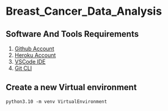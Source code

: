 # **Breast_Cancer_Data_Analysis**

## **Software And Tools Requirements**

1. [Github Account](https://github.com/)
2. [Heroku Account](https://www.heroku.com/)
3. [VSCode IDE](https://code.visualstudio.com/)
4. [Git CLI](https://git-scm.com/downloads)

## **Create a new Virtual environment**

```
python3.10 -m venv VirtualEnvironment
```
